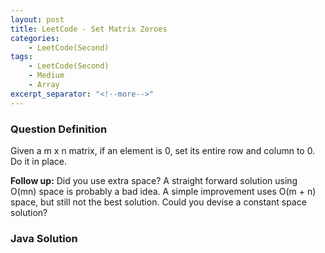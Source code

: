 ```yaml
---
layout: post
title: LeetCode - Set Matrix Zeroes
categories:
    - LeetCode(Second)
tags:
    - LeetCode(Second)
    - Medium
    - Array
excerpt_separator: "<!--more-->"
---
```


### Question Definition
Given a m x n matrix, if an element is 0, set its entire row and column to 0. Do it in place.
<!--more-->

**Follow up:**
Did you use extra space?
A straight forward solution using O(mn) space is probably a bad idea.
A simple improvement uses O(m + n) space, but still not the best solution.
Could you devise a constant space solution?
### Java Solution
```java
```